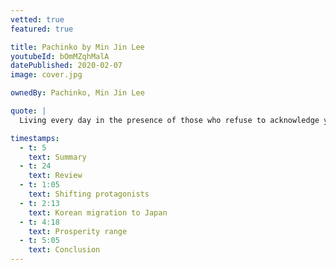 ```yaml
---
vetted: true
featured: true

title: Pachinko by Min Jin Lee
youtubeId: bOmMZqhMalA
datePublished: 2020-02-07
image: cover.jpg

ownedBy: Pachinko, Min Jin Lee

quote: |
  Living every day in the presence of those who refuse to acknowledge your humanity takes great courage

timestamps:
  - t: 5
    text: Summary
  - t: 24
    text: Review
  - t: 1:05
    text: Shifting protagonists
  - t: 2:13
    text: Korean migration to Japan
  - t: 4:18
    text: Prosperity range
  - t: 5:05
    text: Conclusion
---
```

